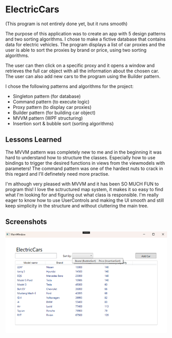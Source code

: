 
# ElectricCars

(This program is not entirely done yet, but it runs smooth)

The purpose of this application was to create an app with 5 design patterns and two sorting algorithms. I chose to make a fictive database that contains data for electric vehicles. The program displays a list of car proxies and the user is able to sort the proxies by brand or price, using two sorting algorithms. 

The user can then click on a specific proxy and it opens a window and retrieves the full car object with all the information about the chosen car. 
The user can also add new cars to the program using the Builder pattern. 


I chose the following patterns and algorithms for the project: 

- Singleton pattern (for database)
- Command pattern (to execute logic)
- Proxy pattern (to display car proxies)
- Builder pattern (for building car object)
- MVVM pattern (WPF structuring)
- Insertion sort & bubble sort (sorting algorithms)







## Lessons Learned

The MVVM pattern was completely new to me and in the beginning it was hard to understand how to structure the classes. Especially how to use bindings to trigger the desired functions in views from the viewmodels with parameters! The command pattern was one of the hardest nuts to crack in this regard and I'll definetely need more practise. 

I'm although very pleased with MVVM and it has been SO MUCH FUN to program this! I love the sctructured map system, it makes it so easy to find what I'm looking for and figuring out what class is responsible. I'm really eager to know how to use UserControls and making the UI smooth and still keep simplicity in the structure and without cluttering the main tree.




## Screenshots

![Screen shot](https://github.com/Bubbelbad/ElectricCars/blob/master/Screenshot%202024-03-11%20220940.png)

